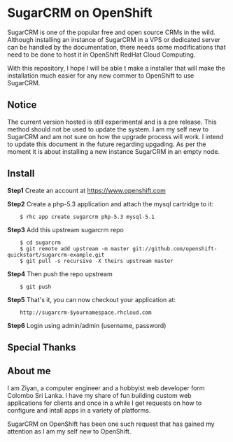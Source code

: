 # SugarCRM on OpenShift

SugarCRM is one of the popular free and open source CRMs in the wild. Although
installing an instance of SugarCRM in a VPS or dedicated server can be handled
by the documentation, there needs some modifications that need to be done to 
host it in OpenShift RedHat Cloud Computing.

With this repository, I hope I will be able t make a installer that will make 
the installation much easier for any new commer to OpenShift to use SugarCRM.

## Notice

The current version hosted is still experimental and is a pre release. This 
method should not be used to update the system. I am my self new to SugarCRM
and am not sure on how the upgrade process will work. I intend to update this
document in the future regarding upgading. As per the moment it is about 
installing a new instance SugarCRM in an empty node.

## Install

**Step1** Create an account at https://www.openshift.com

**Step2** Create a php-5.3 application and attach the mysql cartridge to it:
````    
    $ rhc app create sugarcrm php-5.3 mysql-5.1
````

**Step3** Add this upstream sugarcrm repo
````
    $ cd sugarcrm
    $ git remote add upstream -m master git://github.com/openshift-quickstart/sugarcrm-example.git
    $ git pull -s recursive -X theirs upstream master
````
**Step4** Then push the repo upstream
````    
    $ git push
````

**Step5** That's it, you can now checkout your application at:
````
    http://sugarcrm-$yournamespace.rhcloud.com
````

**Step6** Login using admin/admin (username, password)

## Special Thanks

## About me

I am Ziyan, a computer engineer and a hobbyist web developer form Colombo
Sri Lanka. I have my share of fun building custom web applications for clients
and once in a while I get requests on how to configure and intall apps in a 
variety of platforms.

SugarCRM on OpenShift has been one such request that has gained my attention
as I am my self new to OpenShift.

